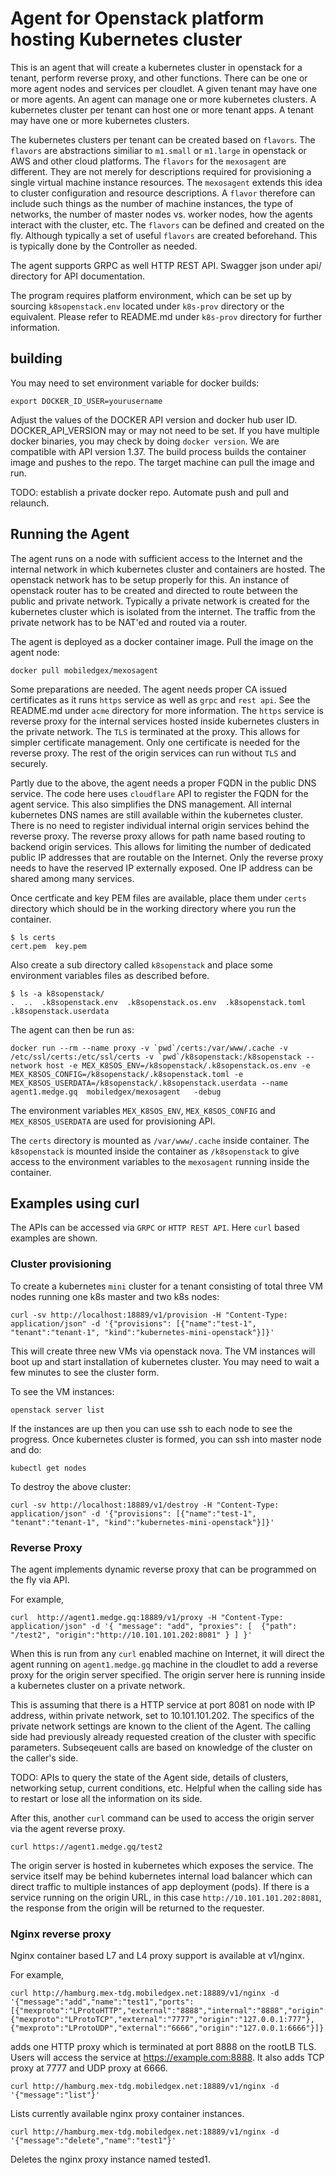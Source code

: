 # Agent for Openstack platform hosting Kubernetes cluster

This is an agent that will create a kubernetes cluster in openstack for a tenant, perform reverse proxy, and other functions. 
There can be one or more agent nodes and services per cloudlet. A given tenant may have one or more agents. An agent can manage one or more kubernetes clusters.  A kubernetes cluster per tenant can host one or more tenant apps. A tenant may have one or more kubernetes clusters.  

The kubernetes clusters per tenant can be created based on `flavors`. The `flavors` are abstractions similiar to `m1.small` or `m1.large` in openstack or AWS and other cloud  platforms.  The `flavors` for the `mexosagent` are different. They are not merely for descriptions required for provisioning a single virtual machine instance resources.  The `mexosagent` extends this idea to cluster configuration and resource descriptions.  A `flavor` therefore can include such things as the number of machine instances, the type of networks, the number of master nodes vs. worker nodes, how the agents interact with the cluster, etc.  The `flavors` can be defined and created on the fly. Although typically a set of useful `flavors` are created beforehand. This is typically done by the Controller as needed.

The agent supports GRPC as well HTTP REST API.  Swagger json under api/ directory for API documentation.

The program requires platform environment, which can be set up by sourcing `k8sopenstack.env` located under `k8s-prov` directory or the equivalent. Please refer to README.md under `k8s-prov` directory for further information.

## building

You may need to set environment variable for docker builds:

```
export DOCKER_ID_USER=yourusername
```

Adjust the values of the DOCKER API version and docker hub user ID. DOCKER_API_VERSION may or may not need to be set.
If you have multiple docker binaries, you may check by doing `docker version`. We are compatible with API version 1.37.
The build process builds the container image and pushes to the repo. The target machine can pull the image and run.

TODO: establish a private docker repo. Automate push and pull and relaunch.

## Running the Agent

The agent runs on a node with sufficient access to the Internet and the internal network in which kubernetes cluster and containers are hosted.  The openstack network has to be setup properly for this.  An instance of openstack router has to be created and directed to route between the public and private network.  Typically a private network is created for the kubernetes cluster which is isolated from the internet.  The traffic from the private network has to be NAT'ed and routed via a router.

The agent is deployed as a docker container image.  Pull the image on the agent node:

```
docker pull mobiledgex/mexosagent
```

Some preparations are needed.  The agent needs proper CA issued certificates as it runs `https` service as well as `grpc` and `rest api`.  See the README.md under `acme` directory for more information. The `https` service is reverse proxy for the internal services hosted inside kubernetes clusters in the private network. The `TLS` is terminated at the proxy. This allows for simpler certificate management. Only one certificate is needed for the reverse proxy. The rest of the origin services can run without `TLS` and securely.  

Partly due to the above, the agent needs a proper FQDN in the public DNS service. The code here uses `cloudflare` API to register the FQDN for the agent service.  This also simplifies the DNS management.  All internal kubernetes DNS names are still available within the kubernetes cluster. There is no need to register individual internal origin services behind the reverse proxy. The reverse proxy allows for path name based routing to backend origin services.   This allows for limiting the number of dedicated public IP addresses that are routable on the Internet.  Only the reverse proxy needs to have the reserved IP externally exposed. One IP address can be shared among many services.

Once certficate and key PEM files are available, place them under `certs` directory which should be in the working directory where you run the container.

```
$ ls certs
cert.pem  key.pem
```

Also create a sub directory called `k8sopenstack` and place some environment variables files as described before.
```
$ ls -a k8sopenstack/
.  ..  .k8sopenstack.env  .k8sopenstack.os.env  .k8sopenstack.toml  .k8sopenstack.userdata
```


The agent can then be run as:

```
docker run --rm --name proxy -v `pwd`/certs:/var/www/.cache -v /etc/ssl/certs:/etc/ssl/certs -v `pwd`/k8sopenstack:/k8sopenstack --network host -e MEX_K8SOS_ENV=/k8sopenstack/.k8sopenstack.os.env -e MEX_K8SOS_CONFIG=/k8sopenstack/.k8sopenstack.toml -e MEX_K8SOS_USERDATA=/k8sopenstack/.k8sopenstack.userdata --name agent1.medge.gq  mobiledgex/mexosagent   -debug
```

The environment variables `MEX_K8SOS_ENV`, `MEX_K8SOS_CONFIG` and `MEX_K8SOS_USERDATA` are used for provisioning API.

The `certs` directory is mounted as `/var/www/.cache` inside container. The `k8sopenstack` is mounted inside the container as `/k8sopenstack` to give access to the environment variables to the `mexosagent` running inside the container. 


## Examples using curl

The APIs can be accessed via `GRPC` or `HTTP REST API`.  Here `curl` based examples are shown.


### Cluster provisioning

To create a kubernetes `mini` cluster for a tenant consisting of total three VM nodes running one k8s master and two k8s nodes:

```
curl -sv http://localhost:18889/v1/provision -H "Content-Type: application/json" -d '{"provisions": [{"name":"test-1", "tenant":"tenant-1", "kind":"kubernetes-mini-openstack"}]}'
```

This will create three new VMs via openstack nova.  The VM instances will boot up and start installation of kubernetes cluster.
You may need to wait a few minutes to see the cluster form.

To see the VM instances:

```
openstack server list
```

If the instances are up then you can use ssh to each node to see the progress. Once kubernetes cluster is formed, you can ssh into master node and do:

```
kubectl get nodes
```


To destroy the above cluster:

```
curl -sv http://localhost:18889/v1/destroy -H "Content-Type: application/json" -d '{"provisions": [{"name":"test-1", "tenant":"tenant-1", "kind":"kubernetes-mini-openstack"}]}'
```

### Reverse Proxy

The agent implements dynamic reverse proxy that can be programmed on the fly via API.

For example,

```
curl  http://agent1.medge.gq:18889/v1/proxy -H "Content-Type: application/json" -d '{ "message": "add", "proxies": [  {"path": "/test2", "origin":"http://10.101.101.202:8081" } ] }'
```

When this is run from any `curl` enabled machine on Internet, it will direct the agent running on `agent1.medge.gq` machine in the cloudlet to add a reverse proxy for the origin server specified.  The origin server here is running inside a kubernetes cluster on a  private network.

This is assuming that there is a HTTP service at port 8081 on node with IP address, within private network, set to 10.101.101.202.
The specifics of the private network settings are known to the client of the Agent. The calling side had previously already requested creation of the cluster with specific parameters. Subseqeuent calls are based on knowledge of the cluster on the caller's side.

TODO: APIs to query the state of the Agent side, details of clusters, networking setup, current conditions, etc.  Helpful when the calling side has to restart or lose all the information on its side.

After this, another `curl` command can be used to access the origin server via the agent reverse proxy.

```
curl https://agent1.medge.gq/test2
```

The origin server is hosted in kubernetes which exposes the service. The service itself may be behind kubernetes internal load balancer which can direct traffic to multiple instances of app deployment (pods).  If there is a service running on the origin URL, in this case `http://10.101.101.202:8081`, the response from the origin will be returned to the requester.


### Nginx reverse proxy

Nginx container based L7 and L4 proxy support is available at v1/nginx.

For example,

```
curl http://hamburg.mex-tdg.mobiledgex.net:18889/v1/nginx -d '{"message":"add","name":"test1","ports":[{"mexproto":"LProtoHTTP","external":"8888","internal":"8888","origin":"127.0.0.1:8888","path":"/hello"},{"mexproto":"LProtoTCP","external":"7777","origin":"127.0.0.1:777"},{"mexproto":"LProtoUDP","external":"6666","origin":"127.0.0.1:6666"}]}'
```

adds one HTTP proxy which is terminated at port 8888 on the rootLB TLS. Users will access the service at https://example.com:8888. It also adds TCP proxy at 7777 and UDP proxy at 6666.

```
curl http://hamburg.mex-tdg.mobiledgex.net:18889/v1/nginx -d '{"message":"list"}'
```

Lists  currently available nginx proxy container instances.

```
curl http://hamburg.mex-tdg.mobiledgex.net:18889/v1/nginx -d '{"message":"delete","name":"test1"}'
```

Deletes the nginx proxy instance named tested1.
